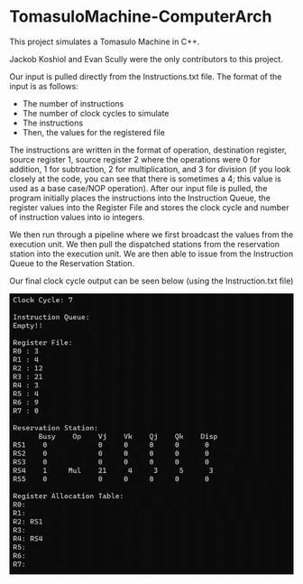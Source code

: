 # TomasuloMachine-ComputerArch

This project simulates a Tomasulo Machine in C++.

Jackob Koshiol and Evan Scully were the only contributors to this project.

Our input is pulled directly from the Instructions.txt file. The format of the input is as follows:

 - The number of instructions
 - The number of clock cycles to simulate
 - The instructions
 - Then, the values for the registered file

The instructions are written in the format of operation, destination register, source register 1, source register 2
where the operations were 0 for addition, 1 for subtraction, 2 for multiplication, and 3 for division (if you look closely
at the code, you can see that there is sometimes a 4; this value is used as a base case/NOP operation). After our input file
is pulled, the program initially places the instructions into the Instruction Queue, the register values into the Register
File and stores the clock cycle and number of instruction values into io integers.

We then run through a pipeline where we first broadcast the values from the execution unit. We then pull the dispatched stations
from the reservation station into the execution unit. We are then able to issue from the Instruction Queue to the Reservation
Station. 

Our final clock cycle output can be seen below (using the Instruction.txt file)

![alt text](/images/TomasuloOutput.png)



